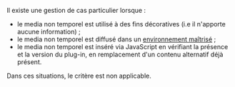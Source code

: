 Il existe une gestion de cas particulier lorsque :

*   le media non temporel est utilisé à des fins décoratives (i.e il n'apporte aucune information) ;
*   le media non temporel est diffusé dans un [environnement maîtrisé](#environnement-matris) ;
*   le media non temporel est inséré via JavaScript en vérifiant la présence et la version du plug-in, en remplacement d'un contenu alternatif déjà présent.

Dans ces situations, le critère est non applicable.
